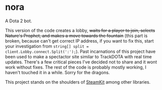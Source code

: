 # nora

A Dota 2 bot.

This version of the code creates a lobby, ~~waits for a player to join, selects Nature's Prophet, and
makes a move towards the fountain~~ (this part is broken, because can't get correct IP address, if you want to fix this, start your investigation from ```string[] split = client.Lobby.connect.Split(':');```).
Past incarnations of this project have been used to make a spectactor site similar to TrackDOTA with real time updates. There's a few critical pieces I've decided not to share and it wont work without fixes. The rest of the code is probably mostly working, I haven't touched it in a while. Sorry for the dragons.

This project stands on the shoulders of [SteamKit](https://github.com/SteamRE/SteamKit) among other libraries.

